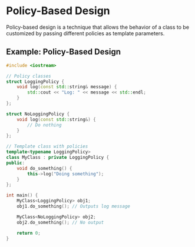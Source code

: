 # Policy-Based Design

Policy-based design is a technique that allows the behavior of a class to be customized by passing different policies as template parameters.

## Example: Policy-Based Design

```cpp
#include <iostream>

// Policy classes
struct LoggingPolicy {
    void log(const std::string& message) {
        std::cout << "Log: " << message << std::endl;
    }
};

struct NoLoggingPolicy {
    void log(const std::string&) {
        // Do nothing
    }
};

// Template class with policies
template<typename LoggingPolicy>
class MyClass : private LoggingPolicy {
public:
    void do_something() {
        this->log("Doing something");
    }
};

int main() {
    MyClass<LoggingPolicy> obj1;
    obj1.do_something(); // Outputs log message

    MyClass<NoLoggingPolicy> obj2;
    obj2.do_something(); // No output

    return 0;
}

